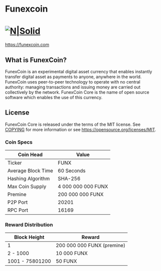 # Funexcoin
[![N|Solid](https://www.funexcoin.com/asset/img/logo.png)](https://funexcoin.com)
=====================================

https://funexcoin.com

What is FunexCoin?
----------------

FunexCoin is an experimental digital asset currency that enables instantly transfer digital asset as 
payments to anyone, anywhere in the world. FunexCoin uses peer-to-peer technology to operate
with no central authority: managing transactions and issuing money are carried
out collectively by the network. FunexCoin Core is the name of open source
software which enables the use of this currency.

License
-------

FunexCoin Core is released under the terms of the MIT license. See [COPYING](COPYING) for more
information or see https://opensource.org/licenses/MIT.



### Coin Specs
| **Coin Head**               | **Value**        |
|-----------------------------|------------------|
| Ticker                      | FUNX       |
| Average Block Time                  | 60 Seconds       |
| Hashing Algorithm           | SHA-256       |
| Max Coin Supply             | 4 000 000 000 FUNX |
| Premine                     | 200 000 000 FUNX  |
| P2P Port                    | 20201   |
| RPC Port                    | 16169  |

### Reward Distribution

| **Block Height**  | **Reward**          |
|------------------|------------------|
| 1   | 200 000 000 FUNX (premine)   |
| 2 - 1000   | 10 000 FUNX   |
| 1001 - 75801200  | 50 FUNX   |


